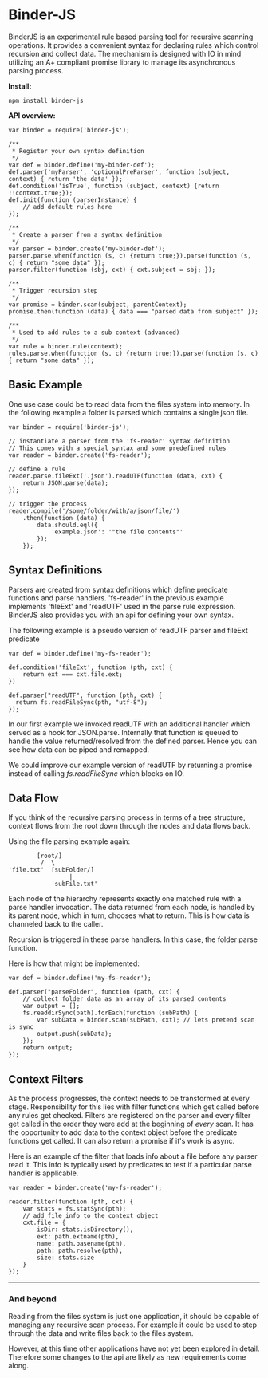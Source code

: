 Binder-JS
=========

BinderJS is an experimental rule based parsing tool for recursive scanning operations. It provides a convenient syntax for declaring rules which control recursion and collect data. The mechanism is designed with IO in mind utilizing an A+ compliant promise library to manage its asynchronous parsing process.

**Install:**

	npm install binder-js

**API overview:**

	var binder = require('binder-js');

	/**
	 * Register your own syntax definition
	 */
	var def = binder.define('my-binder-def');
	def.parser('myParser', 'optionalPreParser', function (subject, context) { return 'the data' });
	def.condition('isTrue', function (subject, context) {return !!context.true;});
	def.init(function (parserInstance) {
		// add default rules here
	});

	/**
	 * Create a parser from a syntax definition
	 */
	var parser = binder.create('my-binder-def');
	parser.parse.when(function (s, c) {return true;}).parse(function (s, c) { return "some data" });
	parser.filter(function (sbj, cxt) { cxt.subject = sbj; });

	/**
	 * Trigger recursion step
	 */
	var promise = binder.scan(subject, parentContext);
	promise.then(function (data) { data === "parsed data from subject" });

	/**
	 * Used to add rules to a sub context (advanced)
	 */
	var rule = binder.rule(context);
	rules.parse.when(function (s, c) {return true;}).parse(function (s, c) { return "some data" });

Basic Example
-----------

One use case could be to read data from the files system into memory. In the following example a folder is parsed which contains a single json file.

	var binder = require('binder-js');

	// instantiate a parser from the 'fs-reader' syntax definition
	// This comes with a special syntax and some predefined rules
	var reader = binder.create('fs-reader');

	// define a rule
	reader.parse.fileExt('.json').readUTF(function (data, cxt) {
		return JSON.parse(data);
	});

	// trigger the process
	reader.compile('/some/folder/with/a/json/file/')
		.then(function (data) {
			data.should.eql({
				'example.json': '"the file contents"'
			});
		});


Syntax Definitions
-----------

Parsers are created from syntax definitions which define predicate functions and parse handlers. 'fs-reader' in the previous example implements 'fileExt' and 'readUTF' used in the parse rule expression. BinderJS also provides you with an api for defining your own syntax.

The following example is a pseudo version of readUTF parser and fileExt predicate

	var def = binder.define('my-fs-reader');

	def.condition('fileExt', function (pth, cxt) {
		return ext === cxt.file.ext;
	})

	def.parser("readUTF", function (pth, cxt) {
	  return fs.readFileSync(pth, "utf-8");
	});

In our first example we invoked readUTF with an additional handler which served as a hook for JSON.parse. Internally that function is queued to handle the value returned/resolved from the defined parser. Hence you can see how data can be piped and remapped.

We could improve our example version of readUTF by returning a promise instead of calling *fs.readFileSync* which blocks on IO.


Data Flow
-----------

If you think of the recursive parsing process in terms of a tree structure, context flows from the root down through the nodes and data flows back.

Using the file parsing example again:


	        [root/]
	         /  \
	'file.txt'  [subFolder/]
	                 |
	            'subFile.txt'

Each node of the hierarchy represents exactly one matched rule with a parse handler invocation. The data returned from each node, is handled by its parent node, which in turn, chooses what to return. This is how data is channeled back to the caller.

Recursion is triggered in these parse handlers. In this case, the folder parse function.

Here is how that might be implemented:

	var def = binder.define('my-fs-reader');

	def.parser("parseFolder", function (path, cxt) {
		// collect folder data as an array of its parsed contents
		var output = [];
		fs.readdirSync(path).forEach(function (subPath) {
			var subData = binder.scan(subPath, cxt); // lets pretend scan is sync
			output.push(subData);
		});
		return output;
	});


Context Filters
-----------

As the process progresses, the context needs to be transformed at every stage. Responsibility for this lies with filter functions which get called before any rules get checked. Filters are registered on the parser and every filter get called in the order they were add at the beginning of _every_ scan. It has the opportunity to add data to the context object before the predicate functions get called. It can also return a promise if it's work is async.

Here is an example of the filter that loads info about a file before any parser read it. This info is typically used by predicates to test if a particular parse handler is applicable.

	var reader = binder.create('my-fs-reader');

	reader.filter(function (pth, cxt) {
		var stats = fs.statSync(pth);
		// add file info to the context object
		cxt.file = {
			isDir: stats.isDirectory(),
			ext: path.extname(pth),
			name: path.basename(pth),
			path: path.resolve(pth),
			size: stats.size
		}
	});

---

### And beyond

Reading from the files system is just one application, it should be capable of managing any recursive scan process. For example it could be used to step through the data and write files back to the files system.

However, at this time other applications have not yet been explored in detail. Therefore some changes to the api are likely as new requirements come along.